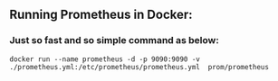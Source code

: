 ## Running Prometheus in Docker:

### Just so fast and so simple command as below:
```
docker run --name prometheus -d -p 9090:9090 -v ./prometheus.yml:/etc/prometheus/prometheus.yml  prom/prometheus
```